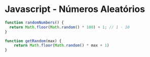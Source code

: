 # Javascript - Números Aleatórios

~~~javascript
function randomNumbers() {
  return Math.floor(Math.random() * 100) + 1; // 1 - 10
}
~~~

~~~javascript
function getRandom(max) {
    return Math.floor(Math.random() * max + 1)
}
~~~
